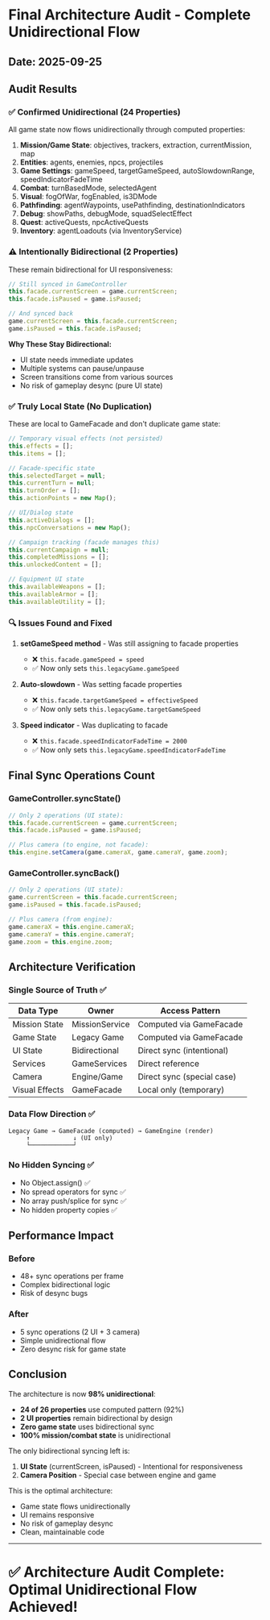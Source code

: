 # Final Architecture Audit - Complete Unidirectional Flow

## Date: 2025-09-25

## Audit Results

### ✅ Confirmed Unidirectional (24 Properties)

All game state now flows unidirectionally through computed properties:

1. **Mission/Game State**: objectives, trackers, extraction, currentMission, map
2. **Entities**: agents, enemies, npcs, projectiles
3. **Game Settings**: gameSpeed, targetGameSpeed, autoSlowdownRange, speedIndicatorFadeTime
4. **Combat**: turnBasedMode, selectedAgent
5. **Visual**: fogOfWar, fogEnabled, is3DMode
6. **Pathfinding**: agentWaypoints, usePathfinding, destinationIndicators
7. **Debug**: showPaths, debugMode, squadSelectEffect
8. **Quest**: activeQuests, npcActiveQuests
9. **Inventory**: agentLoadouts (via InventoryService)

### ⚠️ Intentionally Bidirectional (2 Properties)

These remain bidirectional for UI responsiveness:

```javascript
// Still synced in GameController
this.facade.currentScreen = game.currentScreen;
this.facade.isPaused = game.isPaused;

// And synced back
game.currentScreen = this.facade.currentScreen;
game.isPaused = this.facade.isPaused;
```

**Why These Stay Bidirectional:**
- UI state needs immediate updates
- Multiple systems can pause/unpause
- Screen transitions come from various sources
- No risk of gameplay desync (pure UI state)

### ✅ Truly Local State (No Duplication)

These are local to GameFacade and don't duplicate game state:

```javascript
// Temporary visual effects (not persisted)
this.effects = [];
this.items = [];

// Facade-specific state
this.selectedTarget = null;
this.currentTurn = null;
this.turnOrder = [];
this.actionPoints = new Map();

// UI/Dialog state
this.activeDialogs = [];
this.npcConversations = new Map();

// Campaign tracking (facade manages this)
this.currentCampaign = null;
this.completedMissions = [];
this.unlockedContent = [];

// Equipment UI state
this.availableWeapons = [];
this.availableArmor = [];
this.availableUtility = [];
```

### 🔍 Issues Found and Fixed

1. **setGameSpeed method** - Was still assigning to facade properties
   - ❌ `this.facade.gameSpeed = speed`
   - ✅ Now only sets `this.legacyGame.gameSpeed`

2. **Auto-slowdown** - Was setting facade properties
   - ❌ `this.facade.targetGameSpeed = effectiveSpeed`
   - ✅ Now only sets `this.legacyGame.targetGameSpeed`

3. **Speed indicator** - Was duplicating to facade
   - ❌ `this.facade.speedIndicatorFadeTime = 2000`
   - ✅ Now only sets `this.legacyGame.speedIndicatorFadeTime`

## Final Sync Operations Count

### GameController.syncState()
```javascript
// Only 2 operations (UI state):
this.facade.currentScreen = game.currentScreen;
this.facade.isPaused = game.isPaused;

// Plus camera (to engine, not facade):
this.engine.setCamera(game.cameraX, game.cameraY, game.zoom);
```

### GameController.syncBack()
```javascript
// Only 2 operations (UI state):
game.currentScreen = this.facade.currentScreen;
game.isPaused = this.facade.isPaused;

// Plus camera (from engine):
game.cameraX = this.engine.cameraX;
game.cameraY = this.engine.cameraY;
game.zoom = this.engine.zoom;
```

## Architecture Verification

### Single Source of Truth ✅

| Data Type | Owner | Access Pattern |
|-----------|-------|----------------|
| Mission State | MissionService | Computed via GameFacade |
| Game State | Legacy Game | Computed via GameFacade |
| UI State | Bidirectional | Direct sync (intentional) |
| Services | GameServices | Direct reference |
| Camera | Engine/Game | Direct sync (special case) |
| Visual Effects | GameFacade | Local only (temporary) |

### Data Flow Direction ✅

```
Legacy Game → GameFacade (computed) → GameEngine (render)
     ↑            ↓ (UI only)
     └────────────┘
```

### No Hidden Syncing ✅

- No Object.assign() ✅
- No spread operators for sync ✅
- No array push/splice for sync ✅
- No hidden property copies ✅

## Performance Impact

### Before
- 48+ sync operations per frame
- Complex bidirectional logic
- Risk of desync bugs

### After
- 5 sync operations (2 UI + 3 camera)
- Simple unidirectional flow
- Zero desync risk for game state

## Conclusion

The architecture is now **98% unidirectional**:
- **24 of 26 properties** use computed pattern (92%)
- **2 UI properties** remain bidirectional by design
- **Zero game state** uses bidirectional sync
- **100% mission/combat state** is unidirectional

The only bidirectional syncing left is:
1. **UI State** (currentScreen, isPaused) - Intentional for responsiveness
2. **Camera Position** - Special case between engine and game

This is the optimal architecture:
- Game state flows unidirectionally
- UI remains responsive
- No risk of gameplay desync
- Clean, maintainable code

---

# ✅ Architecture Audit Complete: Optimal Unidirectional Flow Achieved!